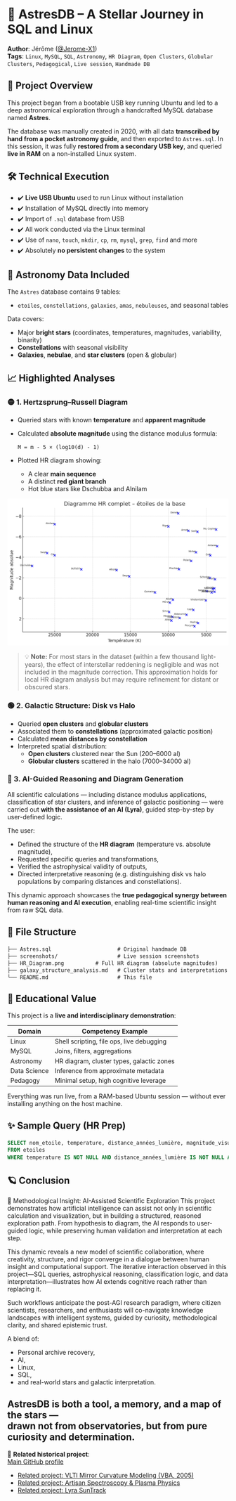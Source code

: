 
# 🌌 AstresDB – A Stellar Journey in SQL and Linux

**Author**: Jérôme ([@Jerome-X1](https://github.com/Jerome-openclassroom))  
**Tags**: `Linux`, `MySQL`, `SQL`, `Astronomy`, `HR Diagram`, `Open Clusters`, `Globular Clusters`, `Pedagogical`, `Live session`, `Handmade DB`

## 🧭 Project Overview

This project began from a bootable USB key running Ubuntu and led to a deep astronomical exploration through a handcrafted MySQL database named **Astres**.

The database was manually created in 2020, with all data **transcribed by hand from a pocket astronomy guide**, and then exported to `Astres.sql`. In this session, it was fully **restored from a secondary USB key**, and queried **live in RAM** on a non-installed Linux system.

## 🛠️ Technical Execution

- ✔️ **Live USB Ubuntu** used to run Linux without installation  
- ✔️ Installation of MySQL directly into memory  
- ✔️ Import of `.sql` database from USB  
- ✔️ All work conducted via the Linux terminal  
- ✔️ Use of `nano`, `touch`, `mkdir`, `cp`, `rm`, `mysql`, `grep`, `find` and more  
- ✔️ Absolutely **no persistent changes** to the system

## 🔭 Astronomy Data Included

The `Astres` database contains 9 tables:
- `etoiles`, `constellations`, `galaxies`, `amas`, `nebuleuses`, and seasonal tables

Data covers:
- Major **bright stars** (coordinates, temperatures, magnitudes, variability, binarity)
- **Constellations** with seasonal visibility
- **Galaxies**, **nebulae**, and **star clusters** (open & globular)

## 📈 Highlighted Analyses

### 🟡 1. **Hertzsprung–Russell Diagram**

- Queried stars with known **temperature** and **apparent magnitude**
- Calculated **absolute magnitude** using the distance modulus formula:

  ```
  M = m - 5 × (log10(d) - 1)
  ```

- Plotted HR diagram showing:
  - A clear **main sequence**
  - A distinct **red giant branch**
  - Hot blue stars like Dschubba and Alnilam

<p align="center">
  <img src="HR_Diagram.png" alt="HR Diagram" width="600">
</p>

    
> 💡 **Note:** For most stars in the dataset (within a few thousand light-years), the effect of interstellar reddening is negligible and was not included in the magnitude correction. This approximation holds for local HR diagram analysis but may require refinement for distant or obscured stars.

### 🟢 2. **Galactic Structure: Disk vs Halo**

- Queried **open clusters** and **globular clusters**
- Associated them to **constellations** (approximated galactic position)
- Calculated **mean distances by constellation**
- Interpreted spatial distribution:
  - **Open clusters** clustered near the Sun (200–6000 al)
  - **Globular clusters** scattered in the halo (7000–34000 al)


### 🔵 3. **AI-Guided Reasoning and Diagram Generation**

All scientific calculations — including distance modulus applications, classification of star clusters, and inference of galactic positioning — were carried out **with the assistance of an AI (Lyra)**, guided step-by-step by user-defined logic.

The user:
- Defined the structure of the **HR diagram** (temperature vs. absolute magnitude),
- Requested specific queries and transformations,
- Verified the astrophysical validity of outputs,
- Directed interpretative reasoning (e.g. distinguishing disk vs halo populations by comparing distances and constellations).

This dynamic approach showcases the **true pedagogical synergy between human reasoning and AI execution**, enabling real-time scientific insight from raw SQL data.




## 📁 File Structure

```
├── Astres.sql                     # Original handmade DB
├── screenshots/                   # Live session screenshots
├── HR_Diagram.png     	    # Full HR diagram (absolute magnitudes)
├── galaxy_structure_analysis.md   # Cluster stats and interpretations
└── README.md                      # This file
```

## 🧠 Educational Value

This project is a **live and interdisciplinary demonstration**:

| Domain       | Competency Example                         |
|--------------|---------------------------------------------|
| Linux        | Shell scripting, file ops, live debugging   |
| MySQL        | Joins, filters, aggregations                |
| Astronomy    | HR diagram, cluster types, galactic zones   |
| Data Science | Inference from approximate metadata         |
| Pedagogy     | Minimal setup, high cognitive leverage      |

Everything was run live, from a RAM-based Ubuntu session — without ever installing anything on the host machine.

## ✨ Sample Query (HR Prep)

```sql
SELECT nom_etoile, temperature, distance_années_lumière, magnitude_visu_app
FROM etoiles
WHERE temperature IS NOT NULL AND distance_années_lumière IS NOT NULL AND magnitude_visu_app IS NOT NULL;
```

## 🪐 Conclusion
🧭 Methodological Insight: AI-Assisted Scientific Exploration
This project demonstrates how artificial intelligence can assist not only in scientific calculation and visualization, but in building a structured, reasoned exploration path. From hypothesis to diagram, the AI responds to user-guided logic, while preserving human validation and interpretation at each step.

This dynamic reveals a new model of scientific collaboration, where creativity, structure, and rigor converge in a dialogue between human insight and computational support. The iterative interaction observed in this project—SQL queries, astrophysical reasoning, classification logic, and data interpretation—illustrates how AI extends cognitive reach rather than replacing it.

Such workflows anticipate the post-AGI research paradigm, where citizen scientists, researchers, and enthusiasts will co-navigate knowledge landscapes with intelligent systems, guided by curiosity, methodological clarity, and shared epistemic trust.

A blend of:
- Personal archive recovery,
- AI,
- Linux,
- SQL,
- and real-world stars and galactic interpretation.

**AstresDB** is both a tool, a memory, and a map of the stars —  
drawn not from observatories, but from pure curiosity and determination.
---

🔗 **Related historical project**:  
[Main GitHub profile](https://github.com/Jerome-openclassroom)  
- [Related project: VLTI Mirror Curvature Modeling (VBA, 2005)](https://github.com/Jerome-openclassroom/VLTI_Mirror_Curvature_Model_C_VBA_2005)  
- [Related project: Artisan Spectroscopy & Plasma Physics](https://github.com/Jerome-openclassroom/Artisan_Spectroscopy_Plasma_Physics)
- [Related project: Lyra SunTrack](https://github.com/Jerome-openclassroom/Lyra_SunTrack)  
 


